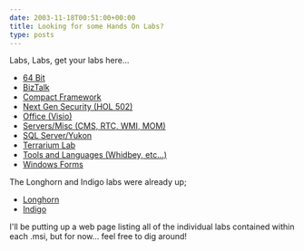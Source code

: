 ```yaml
---
date: 2003-11-18T00:51:00+00:00
title: Looking for some Hands On Labs?
type: posts
---
```

Labs, Labs, get your labs here...

  * [64 Bit](https://download.microsoft.com/download/c/2/8/c285c4e0-706f-41fe-8a29-48439b02e2c8/HandsOnLabs64Bit.msi)
  * [BizTalk](https://download.microsoft.com/download/c/2/8/c285c4e0-706f-41fe-8a29-48439b02e2c8/HandsOnLabsBizTalk.msi)
  * [Compact Framework](https://download.microsoft.com/download/c/2/8/c285c4e0-706f-41fe-8a29-48439b02e2c8/HandsOnLabsCompactFramework.msi)
  * [Next Gen Security (HOL 502)](https://download.microsoft.com/download/c/2/8/c285c4e0-706f-41fe-8a29-48439b02e2c8/HandsOnLabsNextGenSecurity.msi)
  * [Office (Visio)](https://download.microsoft.com/download/c/2/8/c285c4e0-706f-41fe-8a29-48439b02e2c8/HandsOnLabsOffice.msi)
  * [Servers/Misc (CMS, RTC, WMI, MOM)](https://download.microsoft.com/download/c/2/8/c285c4e0-706f-41fe-8a29-48439b02e2c8/HandsOnLabsServers.msi)
  * [SQL Server/Yukon](https://download.microsoft.com/download/c/2/8/c285c4e0-706f-41fe-8a29-48439b02e2c8/HandsOnLabsSQL.msi)
  * [Terrarium Lab](https://download.microsoft.com/download/c/2/8/c285c4e0-706f-41fe-8a29-48439b02e2c8/HandsOnLabsTerrarium.msi)
  * [Tools and Languages (Whidbey, etc...)](https://download.microsoft.com/download/c/2/8/c285c4e0-706f-41fe-8a29-48439b02e2c8/HandsOnLabsToolsAndLanguages.msi)
  * [Windows Forms](https://download.microsoft.com/download/c/2/8/c285c4e0-706f-41fe-8a29-48439b02e2c8/HandsOnLabsWindowsForms.msi)

The Longhorn and Indigo labs were already up;

  * [Longhorn](https://www.microsoft.com/downloads/details.aspx?FamilyId=D573714A-2B6B-4187-A64C-3D408893B9B1&#038;displaylang=en)
  * [Indigo](https://download.microsoft.com/download/4/6/c/46c1d5cb-1ce1-4659-858a-3bc4a5d0e1a0/IndigoHandsOnLabs.msi)

I'll be putting up a web page listing all of the individual labs contained within each .msi, but for now... feel free to dig around!
